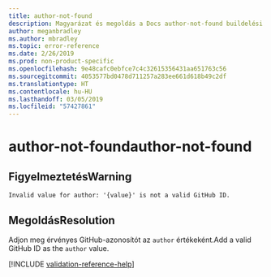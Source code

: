 ```yaml
---
title: author-not-found
description: Magyarázat és megoldás a Docs author-not-found buildelési problémájára
author: meganbradley
ms.author: mbradley
ms.topic: error-reference
ms.date: 2/26/2019
ms.prod: non-product-specific
ms.openlocfilehash: 9e48cafc0ebfce7c4c32615356431aa651763c56
ms.sourcegitcommit: 4053577bd0478d711257a283ee661d618b49c2df
ms.translationtype: HT
ms.contentlocale: hu-HU
ms.lasthandoff: 03/05/2019
ms.locfileid: "57427861"
---
```

# <a name="author-not-found"></a><span data-ttu-id="54854-103">author-not-found</span><span class="sxs-lookup"><span data-stu-id="54854-103">author-not-found</span></span>

## <a name="warning"></a><span data-ttu-id="54854-104">Figyelmeztetés</span><span class="sxs-lookup"><span data-stu-id="54854-104">Warning</span></span>

`Invalid value for author: '{value}' is not a valid GitHub ID.`

## <a name="resolution"></a><span data-ttu-id="54854-105">Megoldás</span><span class="sxs-lookup"><span data-stu-id="54854-105">Resolution</span></span>

<span data-ttu-id="54854-106">Adjon meg érvényes GitHub-azonosítót az `author` értékeként.</span><span class="sxs-lookup"><span data-stu-id="54854-106">Add a valid GitHub ID as the `author` value.</span></span>

<!--make sure to add this file to your includes folder and verify the path-->
[!INCLUDE [validation-reference-help](includes/validation-reference-help.md)]
